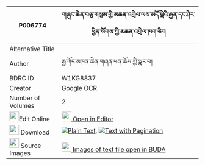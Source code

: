 |P006774|གཞུང་ཆེན་བཅུ་གསུམ་གྱི་མཆན་འགྲེལ་ལས་མདོ་སྡེའི་རྒྱན་དང་ཤེར་ཕྱིན་སོགས་ཀྱི་མཆན་འགྲེལ་ཁག་ཅིག 
| --- | --- 
|Alternative Title |
|Author| རྒྱ་ཀོང་མཁན་ཆེན་གཞན་ཕན་ཆོས་ཀྱི་སྣང་བ།
|BDRC ID | W1KG8837
|Creator | Google OCR
|Number of Volumes| 2
|<img width="25" src="https://img.icons8.com/color/25/000000/edit-property.png">Edit Online| [<img width="25" src="https://avatars.githubusercontent.com/u/45091458?s=200&v=4"> Open in Editor](http://editor.openpecha.org/P006774)
|<img width="25" src="https://img.icons8.com/fluent/48/000000/download-2.png"/>  Download | [![](https://img.icons8.com/color/20/000000/txt.png)Plain Text](https://github.com/Openpecha/P006774/releases/download/v1/shyung_chen_chusum_gyi_chendre_plain_P006774.zip), [![](https://img.icons8.com/color/20/000000/txt.png)Text with Pagination](https://github.com/Openpecha/P006774/releases/download/v1/shyung_chen_chusum_gyi_chendre_pages_P006774.zip)
|<img width="25" src="https://img.icons8.com/plasticine/100/000000/pictures-folder.png"/>  Source Images | [<img width="25" src="https://library.bdrc.io/icons/BUDA-small.svg"> Images of text file open in BUDA](https://library.bdrc.io/show/bdr:W1KG8837)